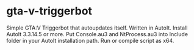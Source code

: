 # gta-v-triggerbot
Simple GTA:V Triggerbot that autoupdates itself. Written in AutoIt.
Install AutoIt 3.3.14.5 or more.
Put Console.au3 and NtProcess.au3 into Include folder in your AutoIt installation path.
Run or compile script as x64.
